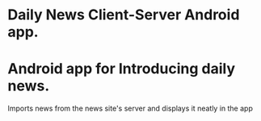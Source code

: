# Daily News Client-Server Android app.
# Android app for Introducing daily news.
Imports news from the news site's server and displays it neatly in the app
